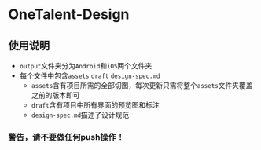 # OneTalent-Design

## 使用说明

+ `output`文件夹分为`Android`和`iOS`两个文件夹
+ 每个文件中包含`assets` `draft` `design-spec.md`
  + `assets`含有项目所需的全部切图，每次更新只需将整个`assets`文件夹覆盖之前的版本即可
  + `draft`含有项目中所有界面的预览图和标注
  + `design-spec.md`描述了设计规范


### 警告，请不要做任何push操作！

